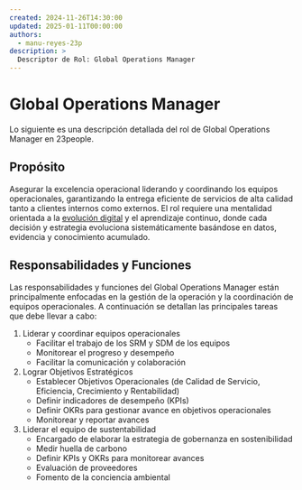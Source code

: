 ```yaml
---
created: 2024-11-26T14:30:00
updated: 2025-01-11T00:00:00
authors:
  - manu-reyes-23p
description: >
  Descriptor de Rol: Global Operations Manager
---
```


# Global Operations Manager

Lo siguiente es una descripción detallada del rol de Global Operations Manager en 23people.

## Propósito

Asegurar la excelencia operacional liderando y coordinando los equipos operacionales, garantizando la entrega eficiente de servicios de alta calidad tanto a clientes internos como externos. El rol requiere una mentalidad orientada a la [evolución digital](../../insights/evolucion-digital.md) y el aprendizaje continuo, donde cada decisión y estrategia evoluciona sistemáticamente basándose en datos, evidencia y conocimiento acumulado.

## Responsabilidades y Funciones

Las responsabilidades y funciones del Global Operations Manager están principalmente enfocadas en la gestión de la operación y la coordinación de equipos operacionales. A continuación se detallan las principales tareas que debe llevar a cabo:

1. Liderar y coordinar equipos operacionales
    - Facilitar el trabajo de los SRM y SDM de los equipos
    - Monitorear el progreso y desempeño
    - Facilitar la comunicación y colaboración
2. Lograr Objetivos Estratégicos
    - Establecer Objetivos Operacionales (de Calidad de Servicio, Eficiencia, Crecimiento y Rentabilidad)
    - Definir indicadores de desempeño (KPIs)
    - Definir OKRs para gestionar avance en objetivos operacionales
    - Monitorear y reportar avances
3. Liderar el equipo de sustentabilidad
    - Encargado de elaborar la estrategia de gobernanza en sostenibilidad
    - Medir huella de carbono
    - Definir KPIs y OKRs para monitorear avances
    - Evaluación de proveedores
    - Fomento de la conciencia ambiental
  